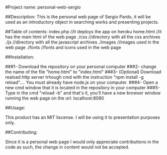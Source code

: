 #Project name: personal-web-sergio

##Description: This is the personal web page of Sergio Pardo, it will be used as an introductory object in searching works and presenting projects.

##Table of contents:
index.php //it deploys the app on heroku
home.html //it has the main html of the web page
./css //directory with all the css archives
./js //directory with all the javascript archives
./images //images used in the web page
./fonts //fonts and icons used in the web page

##Installation:

###1- Download the repository on your personal computer
###2- change the name of the file "home.html" to "index.html"
###3- (Optional) Download reaload http server trhough cmd with the instruction "npm install -g reload".... You must already have node.js on your computer.
###4- Open a new cmd window that it is located in the repository in your computer
###5- Type in the cmd "reload -b" and that's it, you'll have a new browser window running the web page on the url: localhost:8080

##Usage:

This product has an MIT liscense. I will be using it to presentation purposes only.

##Contributing:

Since it is a personal web page I would only appreciate contributions in the code as such, the change in content would not be accepted.
